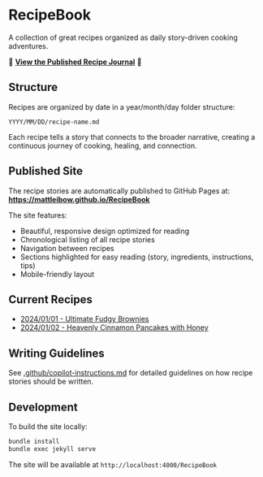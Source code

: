 # RecipeBook
A collection of great recipes organized as daily story-driven cooking adventures.

📖 **[View the Published Recipe Journal](https://mattleibow.github.io/RecipeBook)** 📖

## Structure

Recipes are organized by date in a year/month/day folder structure:
```
YYYY/MM/DD/recipe-name.md
```

Each recipe tells a story that connects to the broader narrative, creating a continuous journey of cooking, healing, and connection.

## Published Site

The recipe stories are automatically published to GitHub Pages at: **https://mattleibow.github.io/RecipeBook**

The site features:
- Beautiful, responsive design optimized for reading
- Chronological listing of all recipe stories
- Navigation between recipes
- Sections highlighted for easy reading (story, ingredients, instructions, tips)
- Mobile-friendly layout

## Current Recipes

- [2024/01/01 - Ultimate Fudgy Brownies](2024/01/01/fudgy-brownies.md)
- [2024/01/02 - Heavenly Cinnamon Pancakes with Honey](2024/01/02/cinnamon-pancakes.md)

## Writing Guidelines

See [.github/copilot-instructions.md](.github/copilot-instructions.md) for detailed guidelines on how recipe stories should be written.

## Development

To build the site locally:

```bash
bundle install
bundle exec jekyll serve
```

The site will be available at `http://localhost:4000/RecipeBook`
